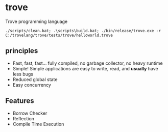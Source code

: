 # trove
Trove programming language

```./scripts/clean.bat; .\scripts\build.bat; ./bin/release/trove.exe -r C:/trovelang/trove/tests/trove/helloworld.trove```

## principles
- Fast, fast, fast... fully compiled, no garbage collector, no heavy runtime
- Simple! Simple applications are easy to write, read, and **usually** have less bugs
- Reduced global state
- Easy concurrency


## Features
- Borrow Checker
- Reflection
- Compile Time Execution